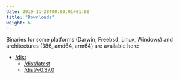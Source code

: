```yaml
---
date: 2019-11-28T00:00:01+01:00
title: "Downloads"
weight: 6
---
```


Binaries for some platforms (Darwin, Freebsd, Linux, Windows) and architectures (386, amd64, arm64) are available here:

- [/dist](/dist)
  - [/dist/latest](/dist/latest)
  - [/dist/v0.37.0](/dist/v0.37.0)
